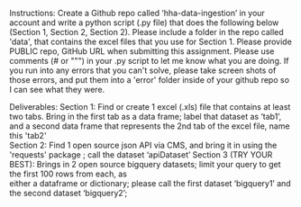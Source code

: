Instructions: 
    Create a Github repo called ‘hha-data-ingestion’ in your account and write a python script (.py file) that does the following below 
        (Section 1, Section 2, Section 2). 
    Please include a folder in the repo called 'data',  that contains the excel files that you use for Section 1. 
    Please provide PUBLIC repo,  GitHub URL when submitting this assignment. 
    Please use comments (# or """) in your .py script to let me know what you are doing. 
    If you run into any errors that you can't solve, please take screen shots of those errors, and put them into a 'error' folder 
        inside of your github repo so I can see what they were. 

Deliverables: 
    Section 1: Find or create 1 excel (.xls) file that contains at least two tabs. Bring in the first tab as a data frame; label that
                dataset as ‘tab1’, and a second data frame that represents the 2nd tab of the excel file, name this 'tab2'   
    Section 2: Find 1 open source json API via CMS, and bring it in using the 'requests' package ; call the dataset ‘apiDataset’ 
    Section 3 (TRY YOUR BEST): Brings in 2 open source bigquery datasets; limit your query to get the first 100 rows from each, as      
                                either a dataframe or dictionary; please call the first dataset ‘bigquery1’ and the second dataset ‘bigquery2’;  